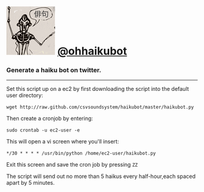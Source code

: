 ![haikubot](haikubot.png) [@ohhaikubot](http://www.twitter.com/ohhaikubot)
========================
### Generate a haiku bot on twitter.
-------------------------------------
Set this script up on a ec2 by first downloading the script into the default user directory:
```
wget http://raw.github.com/csvsoundsystem/haikubot/master/haikubot.py
```
Then create a cronjob by entering:
```
sudo crontab -u ec2-user -e
```
This will open a vi screen where you'll insert:
```
*/30 * * * * /usr/bin/python /home/ec2-user/haikubot.py
```
Exit this screen and save the cron job by pressing `ZZ`


The script will send out no more than 5 haikus every half-hour,each spaced apart by 5 minutes.
